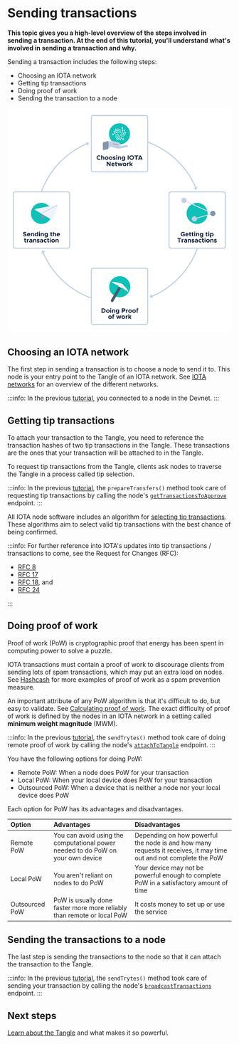# Sending transactions

**This topic gives you a high-level overview of the steps involved in sending a transaction. At the end of this tutorial, you'll understand what's involved in sending a transaction and why.**

Sending a transaction includes the following steps:

- Choosing an IOTA network
- Getting tip transactions
- Doing proof of work
- Sending the transaction to a node

![Sending a transaction](../images/sending-transaction.png)

## Choosing an IOTA network

The first step in sending a transaction is to choose a node to send it to. This node is your entry point to the Tangle of an IOTA network. See [IOTA networks](../networks/overview.md) for an overview of the different networks.

:::info:
In the previous [tutorial](../first-steps/hello-world.md), you connected to a node in the Devnet.
:::

## Getting tip transactions

To attach your transaction to the Tangle, you need to reference the transaction hashes of two tip transactions in the Tangle. These transactions are the ones that your transaction will be attached to in the Tangle.

To request tip transactions from the Tangle, clients ask nodes to traverse the Tangle in a process called tip selection.

:::info:
In the previous [tutorial](../first-steps/hello-world.md), the `prepareTransfers()` method took care of requesting tip transactions by calling the node's [`getTransactionsToApprove`](root://hornet/1.1/references/api-reference.md#getTransactionsToApprove) endpoint.
:::

All IOTA node software includes an algorithm for [selecting tip transactions](../the-tangle/how-transfer-tokens.md#choosing-where-to-attach-transactions). These algorithms aim to select valid tip transactions with the best chance of being confirmed.

:::info:
For further reference into IOTA's updates into tip transactions / transactions to come, see the Request for Changes (RFC):

- [RFC 8](https://github.com/iotaledger/protocol-rfcs/pull/26)
- [RFC 17](https://github.com/iotaledger/protocol-rfcs/pull/17)
- [RFC 18](https://github.com/iotaledger/protocol-rfcs/pull/18), and
- [RFC 24]([iotaledger/protocol-rfcs#0024](https://github.com/iotaledger/protocol-rfcs/pull/0024))

:::

## Doing proof of work

Proof of work (PoW) is cryptographic proof that energy has been spent in computing power to solve a puzzle.

IOTA transactions must contain a proof of work to discourage clients from sending lots of spam transactions, which may put an extra load on nodes. See [Hashcash](https://en.wikipedia.org/wiki/Hashcash) for more examples of proof of work as a spam prevention measure.

An important attribute of any PoW algorithm is that it's difficult to do, but easy to validate. See [Calculating proof of work](../cryptography/proof-of-work.md). The exact difficulty of proof of work is defined by the nodes in an IOTA network in a setting called **minimum weight magnitude** (MWM).

:::info:
In the previous [tutorial](../first-steps/hello-world.md), the `sendTrytes()` method took care of doing remote proof of work by calling the node's [`attachToTangle`](root://hornet/1.1/references/api-reference.md#attachToTangle) endpoint.
:::

You have the following options for doing PoW:

- Remote PoW: When a node does PoW for your transaction
- Local PoW: When your local device does PoW for your transaction
- Outsourced PoW: When a device that is neither a node nor your local device does PoW

Each option for PoW has its advantages and disadvantages.

|**Option**|**Advantages**|**Disadvantages**|
|:-------|:---------|:------------|
|Remote PoW| You can avoid using the computational power needed to do PoW on your own device|Depending on how powerful the node is and how many requests it receives, it may time out and not complete the PoW |
|Local PoW|You aren't reliant on nodes to do PoW|Your device may not be powerful enough to complete PoW in a satisfactory amount of time|
|Outsourced PoW|PoW is usually done faster more more reliably than remote or local PoW|It costs money to set up or use the service|

## Sending the transactions to a node

The last step is sending the transactions to the node so that it can attach the transaction to the Tangle.

:::info:
In the previous [tutorial](../first-steps/hello-world.md), the `sendTrytes()` method took care of sending your transaction by calling the node's [`broadcastTransactions`](root://hornet/1.1/references/api-reference.md#broadcastTransactions) endpoint.
:::

## Next steps

[Learn about the Tangle](../the-tangle/overview.md) and what makes it so powerful.